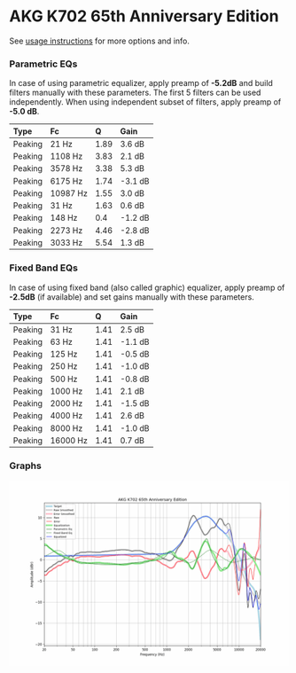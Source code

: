 # AKG K702 65th Anniversary Edition
See [usage instructions](https://github.com/jaakkopasanen/AutoEq#usage) for more options and info.

### Parametric EQs
In case of using parametric equalizer, apply preamp of **-5.2dB** and build filters manually
with these parameters. The first 5 filters can be used independently.
When using independent subset of filters, apply preamp of **-5.0 dB**.

| Type    | Fc       |    Q | Gain    |
|:--------|:---------|:-----|:--------|
| Peaking | 21 Hz    | 1.89 | 3.6 dB  |
| Peaking | 1108 Hz  | 3.83 | 2.1 dB  |
| Peaking | 3578 Hz  | 3.38 | 5.3 dB  |
| Peaking | 6175 Hz  | 1.74 | -3.1 dB |
| Peaking | 10987 Hz | 1.55 | 3.0 dB  |
| Peaking | 31 Hz    | 1.63 | 0.6 dB  |
| Peaking | 148 Hz   | 0.4  | -1.2 dB |
| Peaking | 2273 Hz  | 4.46 | -2.8 dB |
| Peaking | 3033 Hz  | 5.54 | 1.3 dB  |

### Fixed Band EQs
In case of using fixed band (also called graphic) equalizer, apply preamp of **-2.5dB**
(if available) and set gains manually with these parameters.

| Type    | Fc       |    Q | Gain    |
|:--------|:---------|:-----|:--------|
| Peaking | 31 Hz    | 1.41 | 2.5 dB  |
| Peaking | 63 Hz    | 1.41 | -1.1 dB |
| Peaking | 125 Hz   | 1.41 | -0.5 dB |
| Peaking | 250 Hz   | 1.41 | -1.0 dB |
| Peaking | 500 Hz   | 1.41 | -0.8 dB |
| Peaking | 1000 Hz  | 1.41 | 2.1 dB  |
| Peaking | 2000 Hz  | 1.41 | -1.5 dB |
| Peaking | 4000 Hz  | 1.41 | 2.6 dB  |
| Peaking | 8000 Hz  | 1.41 | -1.0 dB |
| Peaking | 16000 Hz | 1.41 | 0.7 dB  |

### Graphs
![](./AKG%20K702%2065th%20Anniversary%20Edition.png)